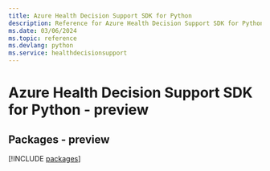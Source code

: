 ```yaml
---
title: Azure Health Decision Support SDK for Python
description: Reference for Azure Health Decision Support SDK for Python
ms.date: 03/06/2024
ms.topic: reference
ms.devlang: python
ms.service: healthdecisionsupport
---
```

# Azure Health Decision Support SDK for Python - preview
## Packages - preview
[!INCLUDE [packages](health-decision-support-index.md)]